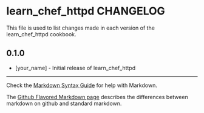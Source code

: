 # learn_chef_httpd CHANGELOG

This file is used to list changes made in each version of the learn_chef_httpd cookbook.

## 0.1.0
- [your_name] - Initial release of learn_chef_httpd

- - -
Check the [Markdown Syntax Guide](http://daringfireball.net/projects/markdown/syntax) for help with Markdown.

The [Github Flavored Markdown page](http://github.github.com/github-flavored-markdown/) describes the differences between markdown on github and standard markdown.
